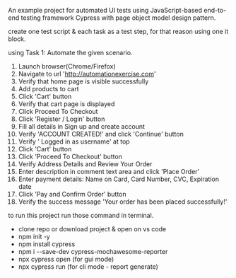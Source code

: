 An example project for automated UI tests using JavaScript-based end-to-end testing framework Cypress with page object model design pattern.

create one test script & each task as a test step, for that reason using one it block. 

using Task 1: Automate the given scenario. 
1. Launch browser(Chrome/Firefox)
2. Navigate to url 'http://automationexercise.com'
3. Verify that home page is visible successfully
4. Add products to cart
5. Click 'Cart' button
6. Verify that cart page is displayed
7. Click Proceed To Checkout
8. Click 'Register / Login' button
9. Fill all details in Sign up and create account
10. Verify 'ACCOUNT CREATED!' and click 'Continue' button
11. Verify ' Logged in as username' at top
12. Click 'Cart' button
13. Click 'Proceed To Checkout' button
14. Verify Address Details and Review Your Order
15. Enter description in comment text area and click 'Place Order'
16. Enter payment details: Name on Card, Card Number, CVC, Expiration date
17. Click 'Pay and Confirm Order' button
18. Verify the success message 'Your order has been placed successfully!'


to run this project run those command in terminal. 
- clone repo or download project & open on vs code 
- npm init -y
- npm install cypress
- npm i --save-dev cypress-mochawesome-reporter
- npx cypress open (for gui mode)
- npx cypress run (for cli mode - report generate)

